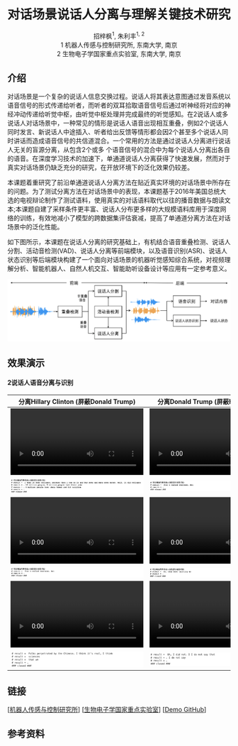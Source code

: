 # <center>对话场景说话人分离与理解关键技术研究</center>

<center>招梓枫<sup>1</sup>, 朱利丰<sup>1, 2</sup></center> 

<center> 1 机器人传感与控制研究所, 东南大学, 南京 </center>

<center> 2 生物电子学国家重点实验室, 东南大学, 南京 </center>

## 介绍

对话场景是一个复杂的说话人信息交换过程。说话人将其表达意图通过发音系统以语音信号的形式传递给听者，而听者的双耳拾取语音信号后通过听神经将对应的神经冲动传递给听觉中枢，由听觉中枢处理并完成最终的听觉感知。在2说话人或多说话人对话场景中，一种常见的情形是说话人语音出现相互重叠，例如2个说话人同时发言、新说话人中途插入、听者给出反馈等情形都会因2个甚至多个说话人同时讲话而造成语音信号的共信道混合。一个常用的方法是通过说话人分离进行说话人无关的盲源分离，从包含2个或多 个语音信号的混合中为每个说话人分离出各自的语音。在深度学习技术的加速下，单通道说话人分离获得了快速发展，然而对于真实对话场景仍缺乏充分的研究，在开放环境下的泛化效果仍较差。

本课题着重研究了前沿单通道说话人分离方法在贴近真实环境的对话场景中所存在的问题。为了测试分离方法在对话场景中的表现，本课题基于2016年美国总统大选的电视辩论制作了测试语料，使用真实的对话语料取代以往的播音数据与朗读文本;本课题自建了采样条件更丰富、说话人分布更多样的大规模语料库用于深度网络的训练，有效地减小了模型的跨数据集评估衰减，提高了单通道分离方法在对话场景中的泛化性能。

如下图所示，本课题在说话人分离的研究基础上，有机结合语音重叠检测、说话人分割、活动音检测(VAD)、说话人分离等前端模块，以及语音识别(ASR)、说话人状态识别等后端模块构建了一个面向对话场景的机器听觉感知综合系统，对视频理解分析、智能机器人、自然人机交互、智能助听设备设计等应用有一定参考意义。

<center><img src="fig/pipeline.png"/></center>

## 效果演示

#### 2说话人语音分离与识别

| <center>分离Hillary Clinton (屏蔽Donald Trump)</center> | <center>分离Donald Trump (屏蔽Hillary Clinton)</center> | <center>原始视频</center> |
| :--- | :--- | :--- |
|<video id="video" controls preload poster=""><source id="mp4" src="https://user-images.githubusercontent.com/87401944/158050310-b2ac9e8d-af49-4f49-952d-daf7e26a9874.mp4" type="video/mp4"></videos>|<video id="video" controls preload poster=""><source id="mp4" src="https://user-images.githubusercontent.com/87401944/158050314-614f801e-ca74-4b17-8ce4-ea1b79f81908.mp4" type="video/mp4"></videos>|<video id="video" controls preload poster=""><source id="mp4" src="https://user-images.githubusercontent.com/87401944/158050264-d92fb19b-fd1a-48ba-842a-cb50e7a6e5a7.mp4" type="video/mp4"></videos>|
|<img src="fig/mix1_s1.png"/>|<img src="fig/mix1_s2.png"/>| <center>---</center> |
|<video id="video" controls preload poster=""><source id="mp4" src="https://user-images.githubusercontent.com/87401944/158050586-695be9e2-425e-40bf-95eb-bc56ed87818e.mp4" type="video/mp4"></videos>|<video id="video" controls preload poster=""><source id="mp4" src="https://user-images.githubusercontent.com/87401944/158050590-961c1b8c-31f4-4eb0-b5df-ca310fc9408f.mp4" type="video/mp4"></videos>|<video id="video" controls preload poster=""><source id="mp4" src="https://user-images.githubusercontent.com/87401944/158050584-3546465b-dee5-4723-b305-0700743f27f1.mp4" type="video/mp4"></videos>|
|<img src="fig/mix1_s2.png"/>|<img src="fig/mix2_s2.png"/>| <center>---</center> |
|<video id="video" controls preload poster=""><source id="mp4" src="https://user-images.githubusercontent.com/87401944/158050627-70f05787-0d4e-4bd7-b385-f6a95f975813.mp4" type="video/mp4"></videos>|<video id="video" controls preload poster=""><source id="mp4" src="https://user-images.githubusercontent.com/87401944/158050631-9704acbd-d84a-4079-b6df-60e0c751d870.mp4" type="video/mp4"></videos>|<video id="video" controls preload poster=""><source id="mp4" src="https://user-images.githubusercontent.com/87401944/158050624-37ab323d-f657-41e5-8086-07e944a73b57.mp4" type="video/mp4"></videos>|
|<img src="fig/mix3_s1.png"/>|<img src="fig/mix3_s2.png"/>| <center>---</center> |

<!---
https://user-images.githubusercontent.com/87401944/158050310-b2ac9e8d-af49-4f49-952d-daf7e26a9874.mp4
https://user-images.githubusercontent.com/87401944/158050314-614f801e-ca74-4b17-8ce4-ea1b79f81908.mp4
https://user-images.githubusercontent.com/87401944/158050264-d92fb19b-fd1a-48ba-842a-cb50e7a6e5a7.mp4

https://user-images.githubusercontent.com/87401944/158050586-695be9e2-425e-40bf-95eb-bc56ed87818e.mp4
https://user-images.githubusercontent.com/87401944/158050590-961c1b8c-31f4-4eb0-b5df-ca310fc9408f.mp4
https://user-images.githubusercontent.com/87401944/158050584-3546465b-dee5-4723-b305-0700743f27f1.mp4

https://user-images.githubusercontent.com/87401944/158050627-70f05787-0d4e-4bd7-b385-f6a95f975813.mp4
https://user-images.githubusercontent.com/87401944/158050631-9704acbd-d84a-4079-b6df-60e0c751d870.mp4
https://user-images.githubusercontent.com/87401944/158050624-37ab323d-f657-41e5-8086-07e944a73b57.mp4
-->

## 链接

[[机器人传感与控制研究所](https://ins.seu.edu.cn/26900/list2.htm)] [[生物电子学国家重点实验室](https://sklb.seu.edu.cn/18466/list.htm)] [[Demo GitHub](https://github.com/ZhaZhaFon/demo-speakerseparation)]

## 参考资料

